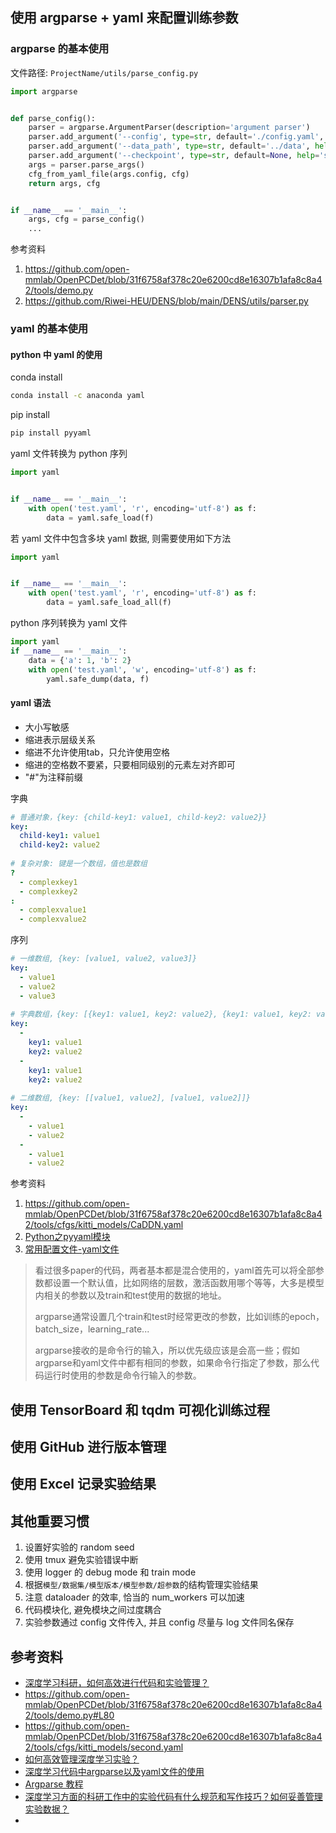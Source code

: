## 使用 argparse + yaml 来配置训练参数

### argparse 的基本使用

文件路径: `ProjectName/utils/parse_config.py`

```python
import argparse


def parse_config():
    parser = argparse.ArgumentParser(description='argument parser')
    parser.add_argument('--config', type=str, default='./config.yaml', help='specify the config for model')
    parser.add_argument('--data_path', type=str, default='../data', help='specify the data directory')
    parser.add_argument('--checkpoint', type=str, default=None, help='specify the pretrained model')
    args = parser.parse_args()
    cfg_from_yaml_file(args.config, cfg)
    return args, cfg


if __name__ == '__main__':
    args, cfg = parse_config()
    ...
```

参考资料

1.   https://github.com/open-mmlab/OpenPCDet/blob/31f6758af378c20e6200cd8e16307b1afa8c8a42/tools/demo.py
2.   https://github.com/Riwei-HEU/DENS/blob/main/DENS/utils/parser.py

### yaml 的基本使用

#### python 中 yaml 的使用

conda install

```bash
conda install -c anaconda yaml
```

pip install

```bash
pip install pyyaml
```

yaml 文件转换为 python 序列

```python
import yaml


if __name__ == '__main__':
    with open('test.yaml', 'r', encoding='utf-8') as f:
        data = yaml.safe_load(f)
```

若 yaml 文件中包含多块 yaml 数据, 则需要使用如下方法

```python
import yaml


if __name__ == '__main__':
    with open('test.yaml', 'r', encoding='utf-8') as f:
        data = yaml.safe_load_all(f)
```

python 序列转换为 yaml 文件

```python
import yaml
if __name__ == '__main__':
	data = {'a': 1, 'b': 2}
    with open('test.yaml', 'w', encoding='utf-8') as f:
        yaml.safe_dump(data, f)
```

#### yaml 语法

* 大小写敏感
* 缩进表示层级关系
* 缩进不允许使用tab，只允许使用空格
* 缩进的空格数不要紧，只要相同级别的元素左对齐即可
* "#"为注释前缀

字典

```yaml
# 普通对象，{key: {child-key1: value1, child-key2: value2}}
key:
  child-key1: value1
  child-key2: value2
  
# 复杂对象: 键是一个数组，值也是数组
?
  - complexkey1
  - complexkey2
:
  - complexvalue1
  - complexvalue2

```

序列

```yaml
# 一维数组, {key: [value1, value2, value3]}
key:
  - value1
  - value2
  - value3
  
# 字典数组，{key: [{key1: value1, key2: value2}, {key1: value1, key2: value2}]}
key: 
  - 
    key1: value1
    key2: value2
  - 
    key1: value1
    key2: value2
  
# 二维数组, {key: [[value1, value2], [value1, value2]]}
key:
  - 
    - value1
    - value2
  - 
    - value1
    - value2
```

参考资料

1.   https://github.com/open-mmlab/OpenPCDet/blob/31f6758af378c20e6200cd8e16307b1afa8c8a42/tools/cfgs/kitti_models/CaDDN.yaml
2.   [Python之pyyaml模块](https://www.cnblogs.com/zhuosanxun/p/11376545.html)
3.   [常用配置文件-yaml文件](https://blog.csdn.net/y472360651/article/details/116715580?spm=1001.2101.3001.6650.4&utm_medium=distribute.pc_relevant.none-task-blog-2%7Edefault%7ECTRLIST%7ERate-4-116715580-blog-121301580.pc_relevant_3mothn_strategy_recovery&depth_1-utm_source=distribute.pc_relevant.none-task-blog-2%7Edefault%7ECTRLIST%7ERate-4-116715580-blog-121301580.pc_relevant_3mothn_strategy_recovery&utm_relevant_index=7)



>   看过很多paper的代码，两者基本都是混合使用的，yaml首先可以将全部参数都设置一个默认值，比如网络的层数，激活函数用哪个等等，大多是模型内相关的参数以及train和test使用的数据的地址。
>
>   argparse通常设置几个train和test时经常更改的参数，比如训练的epoch，batch_size，learning_rate...
>
>   argparse接收的是命令行的输入，所以优先级应该是会高一些；假如argparse和yaml文件中都有相同的参数，如果命令行指定了参数，那么代码运行时使用的参数是命令行输入的参数。

## 使用 TensorBoard 和 tqdm 可视化训练过程



## 使用 GitHub 进行版本管理



## 使用 Excel 记录实验结果



## 其他重要习惯

1.   设置好实验的 random seed
2.   使用 tmux 避免实验错误中断
3.   使用 logger 的 debug mode 和 train mode
4.   根据`模型/数据集/模型版本/模型参数/超参数`的结构管理实验结果
5.   注意 dataloader 的效率, 恰当的 num_workers 可以加速
6.   代码模块化, 避免模块之间过度耦合
7.   实验参数通过 config 文件传入, 并且 config 尽量与 log 文件同名保存




## 参考资料
* [深度学习科研，如何高效进行代码和实验管理？](https://www.zhihu.com/question/269707221/answer/2281374258)
* https://github.com/open-mmlab/OpenPCDet/blob/31f6758af378c20e6200cd8e16307b1afa8c8a42/tools/demo.py#L80
* https://github.com/open-mmlab/OpenPCDet/blob/31f6758af378c20e6200cd8e16307b1afa8c8a42/tools/cfgs/kitti_models/second.yaml
* [如何高效管理深度学习实验？](https://zhuanlan.zhihu.com/p/379464474)
* [深度学习代码中argparse以及yaml文件的使用](https://zhuanlan.zhihu.com/p/440707265)
* [Argparse 教程](https://docs.python.org/zh-cn/3/howto/argparse.html)
* [深度学习方面的科研工作中的实验代码有什么规范和写作技巧？如何妥善管理实验数据？](https://www.zhihu.com/question/268193800)
* 